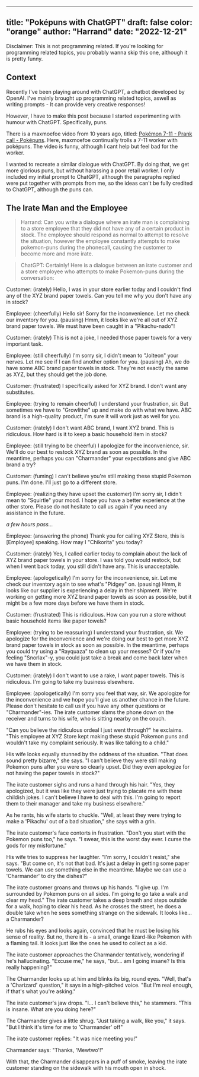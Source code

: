 
---
title: "Poképuns with ChatGPT"
draft: false
color: "orange"
author: "Harrand"
date: "2022-12-21"
---

Disclaimer: This is not programming related. If you're looking for programming related topics, you probably wanna skip this one, although it is pretty funny.

## Context
Recently I've been playing around with ChatGPT, a chatbot developed by OpenAI. I've mainly brought up programming related topics, aswell as writing prompts - It can provide very creative responses!

However, I have to make this post because I started experimenting with humour with ChatGPT. Specifically, puns.

There is a maxmoefoe video from 10 years ago, titled: [Pokémon 7-11 - Prank call - Poképuns](https://youtu.be/Oj3xjah_W9Y). Here, maxmoefoe continually trolls a 7-11 worker with poképuns. The video is funny, although I cant help but feel bad for the worker.

I wanted to recreate a similar dialogue with ChatGPT. By doing that, we get more glorious puns, but without harassing a poor retail worker. I only included my initial prompt to ChatGPT, although the paragraphs replied were put together with prompts from me, so the ideas can't be fully credited to ChatGPT, although the puns can.

## The Irate Man and the Employee
> Harrand: Can you write a dialogue where an irate man is complaining to a store employee that they did not have any of a certain product in stock. The employee should respond as normal to attempt to resolve the situation, however the employee constantly attempts to make pokemon-puns during the phonecall, causing the customer to become more and more irate.

> ChatGPT: Certainly! Here is a dialogue between an irate customer and a store employee who attempts to make Pokemon-puns during the conversation: 

Customer: (irately) Hello, I was in your store earlier today and I couldn't find any of the XYZ brand paper towels. Can you tell me why you don't have any in stock?

Employee: (cheerfully) Hello sir! Sorry for the inconvenience. Let me check our inventory for you. (pausing) Hmm, it looks like we're all out of XYZ brand paper towels. We must have been caught in a "Pikachu-nado"!

Customer: (irately) This is not a joke, I needed those paper towels for a very important task.

Employee: (still cheerfully) I'm sorry sir, I didn't mean to "Jolteon" your nerves. Let me see if I can find another option for you. (pausing) Ah, we do have some ABC brand paper towels in stock. They're not exactly the same as XYZ, but they should get the job done.

Customer: (frustrated) I specifically asked for XYZ brand. I don't want any substitutes.

Employee: (trying to remain cheerful) I understand your frustration, sir. But sometimes we have to "Growlithe" up and make do with what we have. ABC brand is a high-quality product, I'm sure it will work just as well for you.

Customer: (irately) I don't want ABC brand, I want XYZ brand. This is ridiculous. How hard is it to keep a basic household item in stock?

Employee: (still trying to be cheerful) I apologize for the inconvenience, sir. We'll do our best to restock XYZ brand as soon as possible. In the meantime, perhaps you can "Charmander" your expectations and give ABC brand a try?

Customer: (fuming) I can't believe you're still making these stupid Pokemon puns. I'm done. I'll just go to a different store.

Employee: (realizing they have upset the customer) I'm sorry sir, I didn't mean to "Squirtle" your mood. I hope you have a better experience at the other store. Please do not hesitate to call us again if you need any assistance in the future.

*a few hours pass...*

Employee: (answering the phone) Thank you for calling XYZ Store, this is [Employee] speaking. How may I "Chikorita" you today?

Customer: (irately) Yes, I called earlier today to complain about the lack of XYZ brand paper towels in your store. I was told you would restock, but when I went back today, you still didn't have any. This is unacceptable.

Employee: (apologetically) I'm sorry for the inconvenience, sir. Let me check our inventory again to see what's "Pidgey" on. (pausing) Hmm, it looks like our supplier is experiencing a delay in their shipment. We're working on getting more XYZ brand paper towels as soon as possible, but it might be a few more days before we have them in stock.

Customer: (frustrated) This is ridiculous. How can you run a store without basic household items like paper towels?

Employee: (trying to be reassuring) I understand your frustration, sir. We apologize for the inconvenience and we're doing our best to get more XYZ brand paper towels in stock as soon as possible. In the meantime, perhaps you could try using a "Rayquaza" to clean up your messes? Or if you're feeling "Snorlax"-y, you could just take a break and come back later when we have them in stock.

Customer: (irately) I don't want to use a rake, I want paper towels. This is ridiculous. I'm going to take my business elsewhere.

Employee: (apologetically) I'm sorry you feel that way, sir. We apologize for the inconvenience and we hope you'll give us another chance in the future. Please don't hesitate to call us if you have any other questions or "Charmander"-ies.
The irate customer slams the phone down on the receiver and turns to his wife, who is sitting nearby on the couch.

"Can you believe the ridiculous ordeal I just went through?" he exclaims. "This employee at XYZ Store kept making these stupid Pokemon puns and wouldn't take my complaint seriously. It was like talking to a child."

His wife looks equally stunned by the oddness of the situation. "That does sound pretty bizarre," she says. "I can't believe they were still making Pokemon puns after you were so clearly upset. Did they even apologize for not having the paper towels in stock?"

The irate customer sighs and runs a hand through his hair. "Yes, they apologized, but it was like they were just trying to placate me with these childish jokes. I can't believe I have to deal with this. I'm going to report them to their manager and take my business elsewhere."

As he rants, his wife starts to chuckle. "Well, at least they were trying to make a 'Pikachu' out of a bad situation," she says with a grin.

The irate customer's face contorts in frustration. "Don't you start with the Pokemon puns too," he says. "I swear, this is the worst day ever. I curse the gods for my misfortune."

His wife tries to suppress her laughter. "I'm sorry, I couldn't resist," she says. "But come on, it's not that bad. It's just a delay in getting some paper towels. We can use something else in the meantime. Maybe we can use a 'Charmander' to dry the dishes?"

The irate customer groans and throws up his hands. "I give up. I'm surrounded by Pokemon puns on all sides. I'm going to go take a walk and clear my head."
The irate customer takes a deep breath and steps outside for a walk, hoping to clear his head. As he crosses the street, he does a double take when he sees something strange on the sidewalk. It looks like... a Charmander?

He rubs his eyes and looks again, convinced that he must be losing his sense of reality. But no, there it is - a small, orange lizard-like Pokemon with a flaming tail. It looks just like the ones he used to collect as a kid.

The irate customer approaches the Charmander tentatively, wondering if he's hallucinating. "Excuse me," he says, "but... am I going insane? Is this really happening?"

The Charmander looks up at him and blinks its big, round eyes. "Well, that's a 'Charizard' question," it says in a high-pitched voice. "But I'm real enough, if that's what you're asking."

The irate customer's jaw drops. "I... I can't believe this," he stammers. "This is insane. What are you doing here?"

The Charmander gives a little shrug. "Just taking a walk, like you," it says. "But I think it's time for me to 'Charmander' off"

The irate customer replies: "It was nice meeting you!"

Charmander says: "Thanks, 'Mewtwo'!"

With that, the Charmander disappears in a puff of smoke, leaving the irate customer standing on the sidewalk with his mouth open in shock. 
